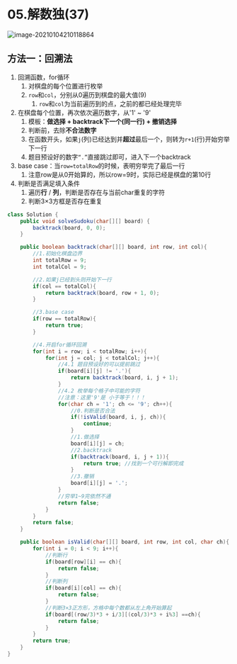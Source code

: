 # 05.解数独(37)

![image-20210104210118864](https://raw.githubusercontent.com/TWDH/Leetcode-From-Zero/pictures/img/image-20210104210118864.png)

## 方法一：回溯法

1. 回溯函数，for循环
   1. 对棋盘的每个位置进行枚举
   2. `row`和`col`，分别从0遍历到棋盘的最大值(9)
      1. `row`和`col`为当前遍历到的点，之前的都已经处理完毕
2. 在棋盘每个位置，再次依次遍历数字，从'1' ~ '9'
   1. 模板：**做选择 + backtrack下一个(同一行) + 撤销选择**
   2. 判断前，去除**不合法数字**
   3. 在函数开头，如果`j`(列)已经达到并**超过**最后一个，则转为`r+1`(行)开始穷举下一行
   4. 题目预设好的数字`“.”`直接跳过即可，进入下一个backtrack
3. base case：当`row=totalRow`的时候，表明穷举完了最后一行
   1. 注意row是从0开始算的，所以row=9时，实际已经是棋盘的第10行
4. 判断是否满足填入条件
   1. 遍历**行** / **列**，判断是否存在与当前char重复的字符
   2. 判断3×3方框是否存在重复

```java
class Solution {
    public void solveSudoku(char[][] board) {
        backtrack(board, 0, 0);
    }

    public boolean backtrack(char[][] board, int row, int col){
        //1.初始化棋盘边界
        int totalRow = 9;
        int totalCol = 9;

        //2.如果j已经到头则开始下一行
        if(col == totalCol){
            return backtrack(board, row + 1, 0);
        }

        //3.base case
        if(row == totalRow){
            return true;
        }

        //4.开启for循环回溯
        for(int i = row; i < totalRow; i++){
            for(int j = col; j < totalCol; j++){
                //4.1 题目预设好的可以提前跳过
                if(board[i][j] != '.'){
                    return backtrack(board, i, j + 1);
                }
                //4.2 枚举每个格子中可能的字符
                //注意：这里'9'是 小于等于！！！
                for(char ch = '1'; ch <= '9'; ch++){
                    //0.判断是否合法
                    if(!isValid(board, i, j, ch)){
                        continue;
                    }
                    //1.做选择
                    board[i][j] = ch;
                    //2.backtrack
                    if(backtrack(board, i, j + 1)){
                        return true; //找到一个可行解即完成
                    }
                    //3.撤销
                    board[i][j] = '.';
                }
                //穷举1~9完依然不通
                return false;
            }
        }
        return false;
    }

    public boolean isValid(char[][] board, int row, int col, char ch){
        for(int i = 0; i < 9; i++){
            //判断行
            if(board[row][i] == ch){
                return false;
            }
            //判断列
            if(board[i][col] == ch){
                return false;
            }
            //判断3×3正方形，方格中每个数都从左上角开始算起
            if(board[(row/3)*3 + i/3][(col/3)*3 + i%3] ==ch){
                return false;
            }    
        }
        return true;
    }
}
```



